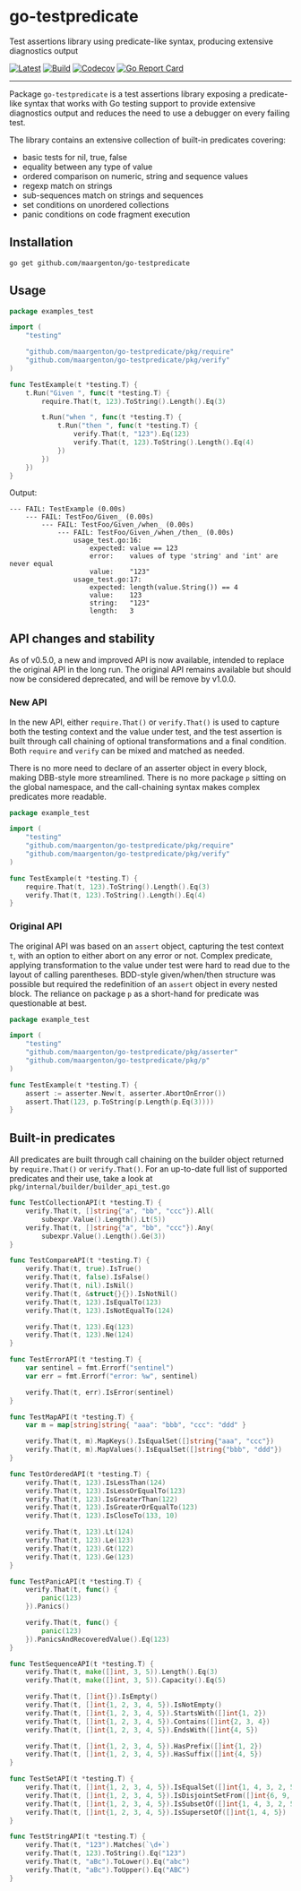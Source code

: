 # go-testpredicate

Test assertions library using predicate-like syntax, producing extensive
diagnostics output

[![Latest](
  https://img.shields.io/github/v/tag/maargenton/go-testpredicate?color=blue&label=latest&logo=go&logoColor=white&sort=semver)](
  https://pkg.go.dev/github.com/maargenton/go-testpredicate)
[![Build](
  https://img.shields.io/github/workflow/status/maargenton/go-testpredicate/build?label=build&logo=github&logoColor=aaaaaa)](
  https://github.com/maargenton/go-testpredicate/actions?query=branch%3Amaster)
[![Codecov](
  https://img.shields.io/codecov/c/github/maargenton/go-testpredicate?label=codecov&logo=codecov&logoColor=aaaaaa&token=fVZ3ZMAgfo)](
  https://codecov.io/gh/maargenton/go-testpredicate)
[![Go Report Card](
  https://goreportcard.com/badge/github.com/maargenton/go-testpredicate)](
  https://goreportcard.com/report/github.com/maargenton/go-testpredicate)


---------------------------

Package `go-testpredicate` is a test assertions library exposing a
predicate-like syntax that works with Go testing support to provide extensive
diagnostics output and reduces the need to use a debugger on every failing test.

The library contains an extensive collection of built-in predicates covering:

- basic tests for nil, true, false
- equality between any type of value
- ordered comparison on numeric, string and sequence values
- regexp match on strings
- sub-sequences match on strings and sequences
- set conditions on unordered collections
- panic conditions on code fragment execution


## Installation

    go get github.com/maargenton/go-testpredicate

## Usage

```go
package examples_test

import (
    "testing"

    "github.com/maargenton/go-testpredicate/pkg/require"
    "github.com/maargenton/go-testpredicate/pkg/verify"
)

func TestExample(t *testing.T) {
    t.Run("Given ", func(t *testing.T) {
        require.That(t, 123).ToString().Length().Eq(3)

        t.Run("when ", func(t *testing.T) {
            t.Run("then ", func(t *testing.T) {
                verify.That(t, "123").Eq(123)
                verify.That(t, 123).ToString().Length().Eq(4)
            })
        })
    })
}
```

Output:
```
--- FAIL: TestExample (0.00s)
    --- FAIL: TestFoo/Given_ (0.00s)
        --- FAIL: TestFoo/Given_/when_ (0.00s)
            --- FAIL: TestFoo/Given_/when_/then_ (0.00s)
                usage_test.go:16:
                    expected: value == 123
                    error:    values of type 'string' and 'int' are never equal
                    value:    "123"
                usage_test.go:17:
                    expected: length(value.String()) == 4
                    value:    123
                    string:   "123"
                    length:   3
```

## API changes and stability

As of v0.5.0, a new and improved API is now available, intended to replace the
original API in the long run. The original API remains available but should now
be considered deprecated, and will be remove by v1.0.0.

### New API

In the new API, either `require.That()` or `verify.That()` is used to capture
both the testing context and the value under test, and the test assertion is
built through call chaining of optional transformations and a final condition.
Both `require` and `verify` can be mixed and matched as needed.

There is no more need to declare of an asserter object in every block, making
DBB-style more streamlined. There is no more package `p` sitting on the global
namespace, and the call-chaining syntax makes complex predicates more readable.

```go
package example_test

import (
    "testing"
    "github.com/maargenton/go-testpredicate/pkg/require"
    "github.com/maargenton/go-testpredicate/pkg/verify"
)

func TestExample(t *testing.T) {
    require.That(t, 123).ToString().Length().Eq(3)
    verify.That(t, 123).ToString().Length().Eq(4)
}
```

### Original API

The original API was based on an `assert` object, capturing the test context
`t`, with an option to either abort on any error or not. Complex predicate,
applying transformation to the value under test were hard to read due to the
layout of calling parentheses. BDD-style given/when/then structure was possible
but required the redefinition of an `assert` object in every nested block. The
reliance on package `p` as a short-hand for predicate was questionable at best.

```go
package example_test

import (
    "testing"
    "github.com/maargenton/go-testpredicate/pkg/asserter"
    "github.com/maargenton/go-testpredicate/pkg/p"
)

func TestExample(t *testing.T) {
    assert := asserter.New(t, asserter.AbortOnError())
    assert.That(123, p.ToString(p.Length(p.Eq(3))))
}
```


## Built-in predicates

All predicates are built through call chaining on the builder object returned by
`require.That()` or `verify.That()`. For an up-to-date full list of supported
predicates and their use, take a look at
`pkg/internal/builder/builder_api_test.go`

```go
func TestCollectionAPI(t *testing.T) {
    verify.That(t, []string{"a", "bb", "ccc"}).All(
        subexpr.Value().Length().Lt(5))
    verify.That(t, []string{"a", "bb", "ccc"}).Any(
        subexpr.Value().Length().Ge(3))
}

func TestCompareAPI(t *testing.T) {
    verify.That(t, true).IsTrue()
    verify.That(t, false).IsFalse()
    verify.That(t, nil).IsNil()
    verify.That(t, &struct{}{}).IsNotNil()
    verify.That(t, 123).IsEqualTo(123)
    verify.That(t, 123).IsNotEqualTo(124)

    verify.That(t, 123).Eq(123)
    verify.That(t, 123).Ne(124)
}

func TestErrorAPI(t *testing.T) {
    var sentinel = fmt.Errorf("sentinel")
    var err = fmt.Errorf("error: %w", sentinel)

    verify.That(t, err).IsError(sentinel)
}

func TestMapAPI(t *testing.T) {
    var m = map[string]string{ "aaa": "bbb", "ccc": "ddd" }

    verify.That(t, m).MapKeys().IsEqualSet([]string{"aaa", "ccc"})
    verify.That(t, m).MapValues().IsEqualSet([]string{"bbb", "ddd"})
}

func TestOrderedAPI(t *testing.T) {
    verify.That(t, 123).IsLessThan(124)
    verify.That(t, 123).IsLessOrEqualTo(123)
    verify.That(t, 123).IsGreaterThan(122)
    verify.That(t, 123).IsGreaterOrEqualTo(123)
    verify.That(t, 123).IsCloseTo(133, 10)

    verify.That(t, 123).Lt(124)
    verify.That(t, 123).Le(123)
    verify.That(t, 123).Gt(122)
    verify.That(t, 123).Ge(123)
}

func TestPanicAPI(t *testing.T) {
    verify.That(t, func() {
        panic(123)
    }).Panics()

    verify.That(t, func() {
        panic(123)
    }).PanicsAndRecoveredValue().Eq(123)
}

func TestSequenceAPI(t *testing.T) {
    verify.That(t, make([]int, 3, 5)).Length().Eq(3)
    verify.That(t, make([]int, 3, 5)).Capacity().Eq(5)

    verify.That(t, []int{}).IsEmpty()
    verify.That(t, []int{1, 2, 3, 4, 5}).IsNotEmpty()
    verify.That(t, []int{1, 2, 3, 4, 5}).StartsWith([]int{1, 2})
    verify.That(t, []int{1, 2, 3, 4, 5}).Contains([]int{2, 3, 4})
    verify.That(t, []int{1, 2, 3, 4, 5}).EndsWith([]int{4, 5})

    verify.That(t, []int{1, 2, 3, 4, 5}).HasPrefix([]int{1, 2})
    verify.That(t, []int{1, 2, 3, 4, 5}).HasSuffix([]int{4, 5})
}

func TestSetAPI(t *testing.T) {
    verify.That(t, []int{1, 2, 3, 4, 5}).IsEqualSet([]int{1, 4, 3, 2, 5})
    verify.That(t, []int{1, 2, 3, 4, 5}).IsDisjointSetFrom([]int{6, 9, 8, 7})
    verify.That(t, []int{1, 2, 3, 4, 5}).IsSubsetOf([]int{1, 4, 3, 2, 5, 6})
    verify.That(t, []int{1, 2, 3, 4, 5}).IsSupersetOf([]int{1, 4, 5})
}

func TestStringAPI(t *testing.T) {
    verify.That(t, "123").Matches(`\d+`)
    verify.That(t, 123).ToString().Eq("123")
    verify.That(t, "aBc").ToLower().Eq("abc")
    verify.That(t, "aBc").ToUpper().Eq("ABC")
}
```
